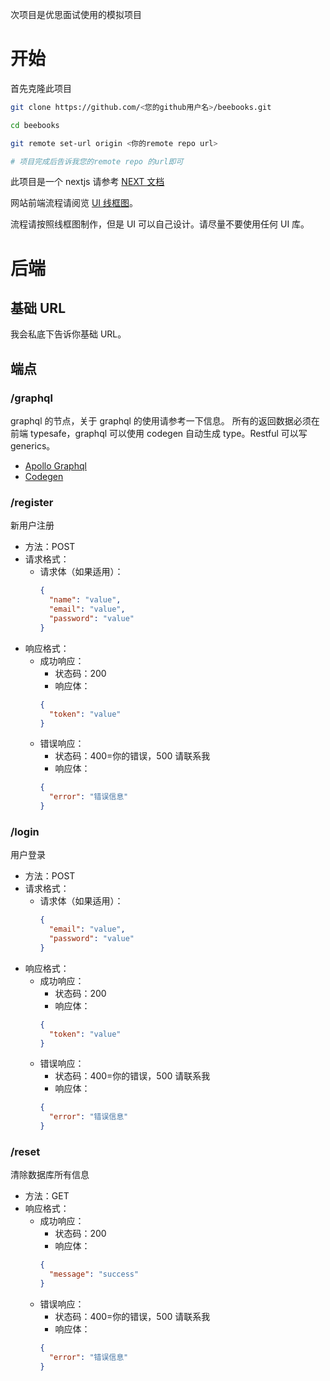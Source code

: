 次项目是优思面试使用的模拟项目

# 开始

首先克隆此项目

```bash
git clone https://github.com/<您的github用户名>/beebooks.git

cd beebooks

git remote set-url origin <你的remote repo url>

# 项目完成后告诉我您的remote repo 的url即可
```

此项目是一个 nextjs 请参考 [NEXT 文档](https://www.nextjs.cn/docs/getting-started)

网站前端流程请阅览 [UI 线框图](https://www.figma.com/proto/AVd2eMcr1BtCr3UaQpNsFb/%E7%BD%91%E9%A1%B5%E9%A1%B5%E9%9D%A2?page-id=0%3A1&type=design&node-id=11-327&viewport=342%2C367%2C0.53&t=HaFn47fZtPJo65wq-1&scaling=scale-down&starting-point-node-id=1%3A2&mode=design)。

流程请按照线框图制作，但是 UI 可以自己设计。请尽量不要使用任何 UI 库。

# 后端

## 基础 URL

我会私底下告诉你基础 URL。

## 端点

### /graphql

graphql 的节点，关于 graphql 的使用请参考一下信息。 所有的返回数据必须在前端 typesafe，graphql 可以使用 codegen 自动生成 type。Restful 可以写 generics。

- [Apollo Graphql](https://www.apollographql.com/docs/react)
- [Codegen](https://the-guild.dev/graphql/codegen)

### /register

新用户注册

- 方法：POST
- 请求格式：
  - 请求体（如果适用）：
    ```json
    {
      "name": "value",
      "email": "value",
      "password": "value"
    }
    ```
- 响应格式：
  - 成功响应：
    - 状态码：200
    - 响应体：
    ```json
    {
      "token": "value"
    }
    ```
  - 错误响应：
    - 状态码：400=你的错误，500 请联系我
    - 响应体：
    ```json
    {
      "error": "错误信息"
    }
    ```

### /login

用户登录

- 方法：POST
- 请求格式：
  - 请求体（如果适用）：
    ```json
    {
      "email": "value",
      "password": "value"
    }
    ```
- 响应格式：
  - 成功响应：
    - 状态码：200
    - 响应体：
    ```json
    {
      "token": "value"
    }
    ```
  - 错误响应：
    - 状态码：400=你的错误，500 请联系我
    - 响应体：
    ```json
    {
      "error": "错误信息"
    }
    ```

### /reset

清除数据库所有信息

- 方法：GET
- 响应格式：
  - 成功响应：
    - 状态码：200
    - 响应体：
    ```json
    {
      "message": "success"
    }
    ```
  - 错误响应：
    - 状态码：400=你的错误，500 请联系我
    - 响应体：
    ```json
    {
      "error": "错误信息"
    }
    ```
